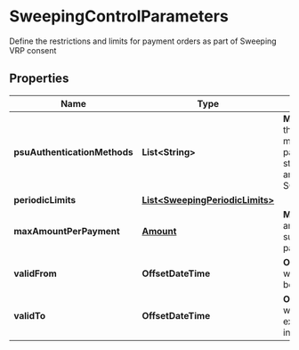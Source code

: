 

# SweepingControlParameters

Define the restrictions and limits for payment orders as part of Sweeping VRP consent

## Properties

Name | Type | Description | Notes
------------ | ------------- | ------------- | -------------
**psuAuthenticationMethods** | **List&lt;String&gt;** | __Mandatory__. Defines the authentication method(s) allowed in payment submission step. Allowed values are [SCA_REQUIRED, SCA_NOT_REQUIRED]. | 
**periodicLimits** | [**List&lt;SweepingPeriodicLimits&gt;**](SweepingPeriodicLimits.md) |  | 
**maxAmountPerPayment** | [**Amount**](Amount.md) | __Mandatory__. Max amount that can be submitted per payment. | 
**validFrom** | **OffsetDateTime** | __Optional__. Start date when the consent becomes valid. |  [optional]
**validTo** | **OffsetDateTime** | __Optional__. End date when the consent expires and becomes invalid. |  [optional]



